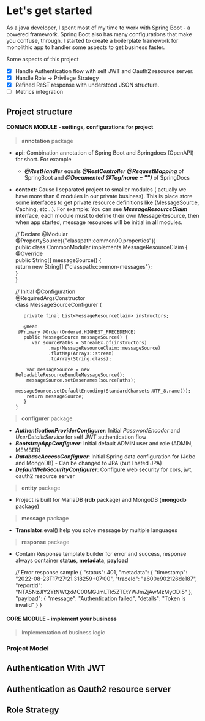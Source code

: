 # Let's get started

As a java developer, I spent most of my time to work with Spring Boot - a powered framework. Spring Boot also has many configurations that make you confuse, through. I started to create a boilerplate framework for monolithic app to handler some aspects to get business faster.

Some aspects of this project

- [x] Handle Authentication flow with self JWT and Oauth2 resource server.
- [x] Handle Role -> Privilege Strategy
- [x] Refined ReST response with understood JSON structure.
- [ ] Metrics integration

## Project structure
#### COMMON MODULE -  settings, configurations for project
> **annotation** package
- **api**: Combination annotation of Spring Boot and Springdocs (OpenAPI) for short. For example
  - ***@RestHandler*** equals ***@RestController*** ***@RequestMapping*** of SpringBoot and ***@Documented***
    ***@Tag(name = "")*** of SpringDocs
- **context**: Cause I separated project to smaller modules ( actually we have more than 6 modules in our private business). This is place store some interfaces to get private resource definitions like (MessageSource, Caching, etc...). For example: You can see ***MessageResourceClaim*** interface,  each module must to define their own MessageResource, then when app started, message resources will be initial in all modules.

  	// Declare 
      @Modular  
      @PropertySource({"classpath:common00.properties"})  
      public class CommonModular implements MessageResourceClaim {  
         @Override  
        public String[] messageSource() {  
            return new String[] {"classpath:common-messages"};  
         }  
      }
  	
  	// Initial
      @Configuration  
      @RequiredArgsConstructor  
      class MessageSourceConfigurer {  
      
         private final List<MessageResourceClaim> instructors;  
        
         @Bean  
  	   @Primary @Order(Ordered.HIGHEST_PRECEDENCE)  
         public MessageSource messageSource() {  
            var sourcePaths = StreamEx.of(instructors)  
                  .map(MessageResourceClaim::messageSource)  
                  .flatMap(Arrays::stream)  
                  .toArray(String.class);  
        
          var messageSource = new ReloadableResourceBundleMessageSource();  
          messageSource.setBasenames(sourcePaths);  
          messageSource.setDefaultEncoding(StandardCharsets.UTF_8.name());  
          return messageSource;  
         }  
      }

> **configurer** package
- ***AuthenticationProviderConfigurer***: Initial *PasswordEncoder* and *UserDetailsService* for self JWT authentication flow
- ***BootstrapAppConfigurer***: Initial default ADMIN user and role (ADMIN, MEMBER)
- ***DatabaseAccessConfigurer***: Initial Spring data configuration for (Jdbc and MongoDB) - Can be changed to JPA (but I hated JPA)
- ***DefaultWebSecurityConfigurer***: Configure web security for cors, jwt, oauth2 resource server
> **entity** package
- Project is built for MariaDB (**rdb** package) and MongoDB (**mongodb** package)
> **message** package
- **Translator**.eval() help you solve message by multiple languages
> **response** package
- Contain Response template builder for error and success,  response always container **status**, **metadata**, **payload**

  	// Error response sample
      {
  		"status": 401,
  		"metadata": {
  				"timestamp": "2022-08-23T17:27:21.318259+07:00",
  				"traceId": "a600e902126de187",
  				"reportId": "NTA5NzJlY2YtNWQxMC00MGJmLTk5ZTEtYWJmZjAwMzMyODI5"
  		},
  		"payload": {
  				"message": "Authentication failed",
  				"details": "Token is invalid"
  		}
  	}


#### CORE MODULE - implement your business
> Implementation of business logic
### Project Model


## Authentication With JWT

## Authentication as  Oauth2 resource server

## Role Strategy
